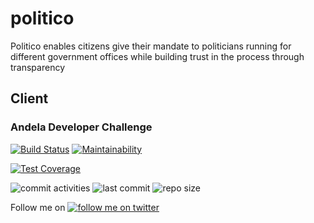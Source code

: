 # politico

Politico enables citizens give their mandate to politicians running for different government offices while building trust in the process through transparency

## Client

### Andela Developer Challenge

[![Build Status](https://travis-ci.com/emmsdan/politico.svg?branch=development)](https://travis-ci.com/emmsdan/politico) [![Maintainability](https://api.codeclimate.com/v1/badges/6d39510b9f9799d3e24a/maintainability)](https://codeclimate.com/github/emmsdan/politico/maintainability)

[![Test Coverage](https://api.codeclimate.com/v1/badges/6d39510b9f9799d3e24a/test_coverage)](https://codeclimate.com/github/emmsdan/politico/test_coverage)

![commit activities](https://img.shields.io/github/commit-activity/y/emmsdan/politico.svg?colorB=green) ![last commit](https://img.shields.io/github/last-commit/emmsdan/politico/development.svg?colorB=green)
![repo size ](https://img.shields.io/github/repo-size/emmsdan/politico.svg?colorB=blue&logo=red)


Follow me on [![follow me on twitter](https://img.shields.io/twitter/url/http/shields.io.svg?style=social)](https://twitter.com/emmsdan)

